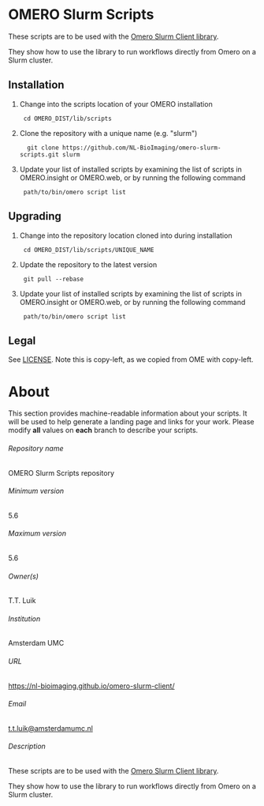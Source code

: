 OMERO Slurm Scripts
==================

These scripts are to be used with the [Omero Slurm Client library](https://github.com/NL-BioImaging/omero-slurm-client).

They show how to use the library to run workflows directly from Omero on a Slurm cluster.

Installation
------------

1. Change into the scripts location of your OMERO installation

        cd OMERO_DIST/lib/scripts

2. Clone the repository with a unique name (e.g. "slurm")

         git clone https://github.com/NL-BioImaging/omero-slurm-scripts.git slurm

3. Update your list of installed scripts by examining the list of scripts
   in OMERO.insight or OMERO.web, or by running the following command

        path/to/bin/omero script list

Upgrading
---------

1. Change into the repository location cloned into during installation

        cd OMERO_DIST/lib/scripts/UNIQUE_NAME

2. Update the repository to the latest version

        git pull --rebase

3. Update your list of installed scripts by examining the list of scripts
   in OMERO.insight or OMERO.web, or by running the following command

        path/to/bin/omero script list


Legal
-----

See [LICENSE](LICENSE). Note this is copy-left, as we copied from OME with copy-left.


# About #
This section provides machine-readable information about your scripts.
It will be used to help generate a landing page and links for your work.
Please modify **all** values on **each** branch to describe your scripts.

###### Repository name ######
OMERO Slurm Scripts repository

###### Minimum version ######
5.6

###### Maximum version ######
5.6

###### Owner(s) ######
T.T. Luik


###### Institution ######
Amsterdam UMC

###### URL ######
https://nl-bioimaging.github.io/omero-slurm-client/

###### Email ######
t.t.luik@amsterdamumc.nl

###### Description ######
These scripts are to be used with the [Omero Slurm Client library](https://github.com/NL-BioImaging/omero-slurm-client).

They show how to use the library to run workflows directly from Omero on a Slurm cluster.
